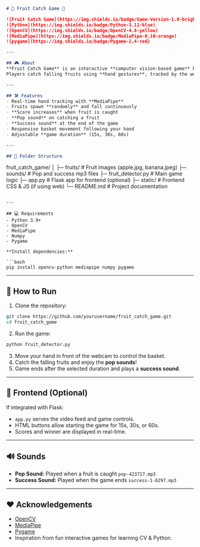 

```markdown
# 🍎 Fruit Catch Game 🍌

![Fruit Catch Game](https://img.shields.io/badge/Game-Version-1.0-brightgreen)
![Python](https://img.shields.io/badge/Python-3.11-blue)
![OpenCV](https://img.shields.io/badge/OpenCV-4.8-yellow)
![MediaPipe](https://img.shields.io/badge/MediaPipe-0.10-orange)
![pygame](https://img.shields.io/badge/Pygame-2.4-red)

---

## 🎮 About
**Fruit Catch Game** is an interactive **computer vision-based game** built with Python, OpenCV, MediaPipe, and Pygame.  
Players catch falling fruits using **hand gestures**, tracked by the webcam. The game features **real-time scoring**, **pop sounds** for caught fruits, and a **success sound** when the game ends.

---

## 🛠 Features
- Real-time hand tracking with **MediaPipe**
- Fruits spawn **randomly** and fall continuously
- **Score increases** when fruit is caught
- **Pop sound** on catching a fruit
- **Success sound** at the end of the game
- Responsive basket movement following your hand
- Adjustable **game duration** (15s, 30s, 60s)

---

## 📂 Folder Structure

```

fruit_catch_game/
│
├─ fruits/                  # Fruit images (apple.jpg, banana.jpeg)
├─ sounds/                  # Pop and success mp3 files
├─ fruit_detector.py        # Main game logic
├─ app.py                   # Flask app for frontend (optional)
├─ static/                  # Frontend CSS & JS (if using web)
└─ README.md                # Project documentation

````

---

## 💻 Requirements
- Python 3.9+
- OpenCV
- MediaPipe
- Numpy
- Pygame

**Install dependencies:**

```bash
pip install opencv-python mediapipe numpy pygame
````

---

## 🚀 How to Run

1. Clone the repository:

```bash
git clone https://github.com/yourusername/fruit_catch_game.git
cd fruit_catch_game
```

2. Run the game:

```bash
python fruit_detector.py
```

3. Move your hand in front of the webcam to control the basket.
4. Catch the falling fruits and enjoy the **pop sounds**!
5. Game ends after the selected duration and plays a **success sound**.

---

## 🎨 Frontend (Optional)

If integrated with Flask:

* `app.py` serves the video feed and game controls.
* HTML buttons allow starting the game for 15s, 30s, or 60s.
* Scores and winner are displayed in real-time.

---

## 🔊 Sounds

* **Pop Sound:** Played when a fruit is caught
  `pop-423717.mp3`
* **Success Sound:** Played when the game ends
  `success-1-6297.mp3`

---


## ❤️ Acknowledgements

* [OpenCV](https://opencv.org/)
* [MediaPipe](https://mediapipe.dev/)
* [Pygame](https://www.pygame.org/)
* Inspiration from fun interactive games for learning CV & Python.



